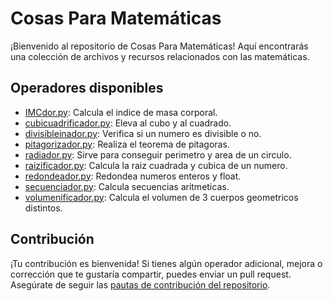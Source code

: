 # Cosas Para Matemáticas

¡Bienvenido al repositorio de Cosas Para Matemáticas! Aquí encontrarás una colección de archivos y recursos relacionados con las matemáticas.

## Operadores disponibles

- [IMCdor.py](./IMCdor.py): Calcula el indice de masa corporal.
- [cubicuadrificador.py](./cubicuadrificador.py): Eleva al cubo y al cuadrado.
- [divisibleinador.py](./divisibleinador.py): Verifica si un numero es divisible o no.
- [pitagorizador.py](./pitagorizador.py): Realiza el teorema de pitagoras.
- [radiador.py](./radiador.py): Sirve para conseguir perimetro y area de un circulo.
- [raizificador.py](./raizificador.py): Calcula la raiz cuadrada y cubica de un numero.
- [redondeador.py](./redondeador.py): Redondea numeros enteros y float.
- [secuenciador.py](./secuenciador.py): Calcula secuencias aritmeticas.
- [volumenificador.py](./volumenificador.py): Calcula el volumen de 3 cuerpos geometricos distintos.


## Contribución

¡Tu contribución es bienvenida! Si tienes algún operador adicional, mejora o corrección que te gustaría compartir, puedes enviar un pull request. Asegúrate de seguir las [pautas de contribución del repositorio](./CONTRIBUTING.md).
